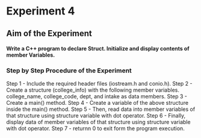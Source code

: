 # Experiment 4
## Aim of the Experiment
#### Write a C++ program to declare Struct. Initialize and display contents of member Variables.
### Step by Step Procedure of the Experiment
Step 1 - Include the required header files (iostream.h and conio.h).
Step 2 - Create a structure (college_info) with the following member variables.
college_name, college_code, dept, and intake as data members.
Step 3 - Create a main() method.
Step 4 - Create a variable of the above structure inside the main() method.
Step 5 - Then, read data into member variables of that structure using structure variable with dot operator.
Step 6 - Finally, display data of member variables of that structure using structure variable with dot operator.
Step 7 - returnn 0 to exit form the program execution.
